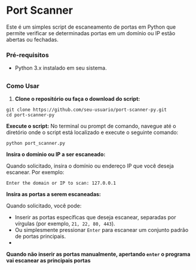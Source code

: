 # Port Scanner

Este é um simples script de escaneamento de portas em Python que permite verificar se determinadas portas em um domínio ou IP estão abertas ou fechadas.


### Pré-requisitos

-   Python 3.x instalado em seu sistema.

## 
### Como Usar

1.  **Clone o repositório ou faça o download do script:**

```
git clone https://github.com/seu-usuario/port-scanner-py.git
cd port-scanner-py
```

**Execute o script:**
No terminal ou prompt de comando, navegue até o diretório onde o script está localizado e execute o seguinte comando:
```
python port_scanner.py

```
**Insira o domínio ou IP a ser escaneado:**

Quando solicitado, insira o domínio ou endereço IP que você deseja escanear. Por exemplo:
```
Enter the domain or IP to scan: 127.0.0.1

```
**Insira as portas a serem escaneadas:**

Quando solicitado, você pode:

-   Inserir as portas específicas que deseja escanear, separadas por vírgulas (por exemplo, `21, 22, 80, 443`).
-   Ou simplesmente pressionar `Enter` para escanear um conjunto padrão de portas principais.
- 

**Quando não inserir as portas manualmente, apertando `enter` o programa vai escanear as principais portas**
